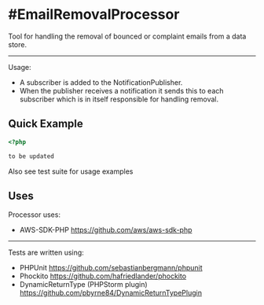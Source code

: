 #EmailRemovalProcessor
=====================

Tool for handling the removal of bounced or complaint emails from a data store.

---

Usage:
- A subscriber is added to the NotificationPublisher.
- When the publisher receives a notification it sends this to each subscriber which is in itself responsible for handling removal.

## Quick Example

```php
<?php

to be updated
```

Also see test suite for usage examples

## Uses

Processor uses:
- AWS-SDK-PHP <https://github.com/aws/aws-sdk-php>

---

Tests are written using:

- PHPUnit <https://github.com/sebastianbergmann/phpunit>
- Phockito <https://github.com/hafriedlander/phockito>
- DynamicReturnType (PHPStorm plugin) <https://github.com/pbyrne84/DynamicReturnTypePlugin>

